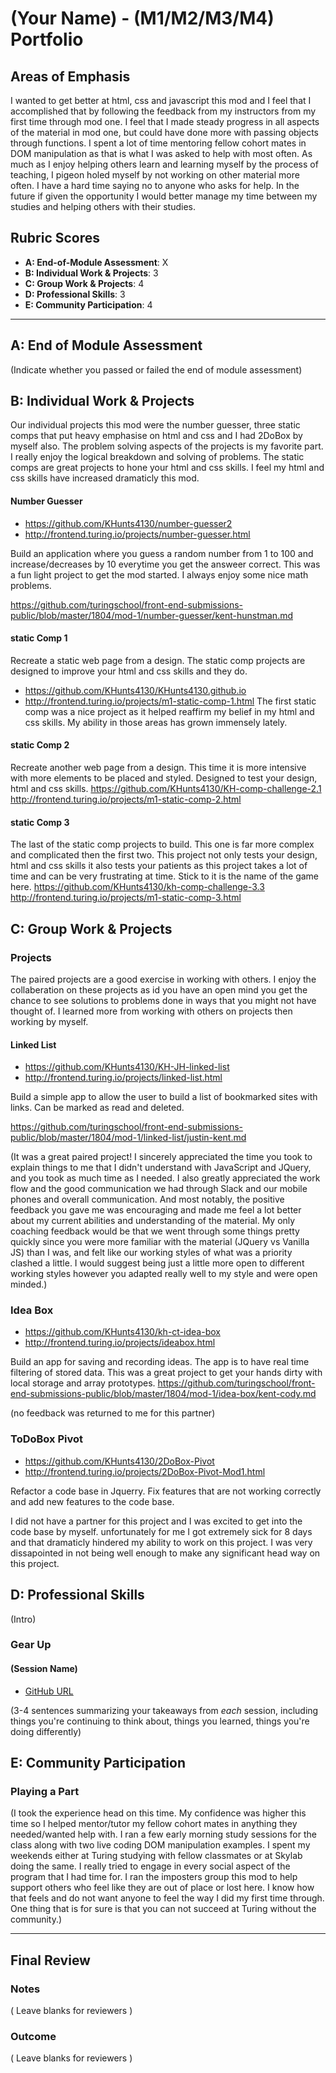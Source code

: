 # (Your Name) - (M1/M2/M3/M4) Portfolio

## Areas of Emphasis
  I wanted to get better at html, css and javascript this mod and I feel that I accomplished that by following the feedback from my instructors from my first time through mod one. I feel that I made steady progress in all aspects of the material in mod one, but could have done more with passing objects through functions.  I spent a lot of time mentoring fellow cohort mates in DOM manipulation as that is what I was asked to help with most often.  As much as I enjoy helping others learn and learning myself by the process of teaching, I pigeon holed myself by not working on other material more often.  I have a hard time saying no to anyone who asks for help.  In the future if given the opportunity I would better manage my time between my studies and helping others with their studies. 
  

## Rubric Scores

* **A: End-of-Module Assessment**: X
* **B: Individual Work & Projects**: 3
* **C: Group Work & Projects**: 4
* **D: Professional Skills**: 3
* **E: Community Participation**: 4

-----------------------

## A: End of Module Assessment

(Indicate whether you passed or failed the end of module assessment)


## B: Individual Work & Projects

Our individual projects this mod were the number guesser, three static comps that put heavy emphasise on html and css and I had 2DoBox by myself also. The problem solving aspects of the projects is my favorite part.  I really enjoy the logical breakdown and solving of problems.  The static comps are great projects to hone your html and css skills.  I feel my html and css skills have increased dramaticly this mod.

#### Number Guesser

* https://github.com/KHunts4130/number-guesser2
* http://frontend.turing.io/projects/number-guesser.html

Build an application where you guess a random number from 1 to 100 and increase/decreases by 10 everytime you get the answeer correct.  This was a fun light project to get the mod started.  I always enjoy some nice math problems.

https://github.com/turingschool/front-end-submissions-public/blob/master/1804/mod-1/number-guesser/kent-hunstman.md

#### static Comp 1
Recreate a static web page from a design.  The static comp projects are designed to improve your html and css skills and they do.
* https://github.com/KHunts4130/KHunts4130.github.io
* http://frontend.turing.io/projects/m1-static-comp-1.html
The first static comp was a nice project as it helped reaffirm my belief in my html and css skills.  My ability in those areas has grown immensely lately. 

#### static Comp 2
Recreate another web page from a design.  This time it is more intensive with more elements to be placed and styled. Designed to test your design, html and css skills.
https://github.com/KHunts4130/KH-comp-challenge-2.1
http://frontend.turing.io/projects/m1-static-comp-2.html


#### static Comp 3
The last of the static comp projects to build.  This one is far more complex and complicated then the first two.  This project not only tests your design, html and css skills it also tests your patients as this project takes a lot of time and can be very frustrating at time.  Stick to it is the name of the game here.
https://github.com/KHunts4130/kh-comp-challenge-3.3
http://frontend.turing.io/projects/m1-static-comp-3.html

#### 


## C: Group Work & Projects

### Projects

The paired projects are a good exercise in working with others.  I enjoy the collaberation on these projects as id you have an open mind you get the chance to see solutions to problems done in ways that you might not have thought of.  I learned more from working with others on projects then working by myself.

#### Linked List

* https://github.com/KHunts4130/KH-JH-linked-list
* http://frontend.turing.io/projects/linked-list.html

Build a simple app to allow the user to build a list of bookmarked sites with links. Can be marked as read and deleted.

https://github.com/turingschool/front-end-submissions-public/blob/master/1804/mod-1/linked-list/justin-kent.md

(It was a great paired project! I sincerely appreciated the time you took to explain things to me that I didn't understand with JavaScript and JQuery, and you took as much time as I needed. I also greatly appreciated the work flow and the good communication we had through Slack and our mobile phones and overall communication. And most notably, the positive feedback you gave me was encouraging and made me feel a lot better about my current abilities and understanding of the material. My only coaching feedback would be that we went through some things pretty quickly since you were more familiar with the material (JQuery vs Vanilla JS) than I was, and felt like our working styles of what was a priority clashed a little. I would suggest being just a little more open to different working styles however you adapted really well to my style and were open minded.)


### Idea Box

* https://github.com/KHunts4130/kh-ct-idea-box
* http://frontend.turing.io/projects/ideabox.html

Build an app for saving and recording ideas. The app is to have real time filtering of stored data. This was a great project to get your hands dirty with local storage and array prototypes.
https://github.com/turingschool/front-end-submissions-public/blob/master/1804/mod-1/idea-box/kent-cody.md

(no feedback was returned to me for this partner)

### ToDoBox Pivot

* https://github.com/KHunts4130/2DoBox-Pivot
* http://frontend.turing.io/projects/2DoBox-Pivot-Mod1.html

Refactor a code base in Jquerry.  Fix features that are not working correctly and add new features to the code base.

I did not have a partner for this project and I was excited to get into the code base by myself.  unfortunately for me I got extremely sick for 8 days and that dramaticly hindered my ability to work on this project.  I was very dissapointed in not being well enough to make any significant head way on this project. 

## D: Professional Skills
(Intro)

### Gear Up
#### (Session Name)

* [GitHub URL]()

(3-4 sentences summarizing your takeaways from _each_ session, including things you're continuing to think about, things you learned, things you're doing differently)

## E: Community Participation

### Playing a Part

(I took the experience head on this time. My confidence was higher this time so I helped mentor/tutor my fellow cohort mates in anything they needed/wanted help with.  I ran a few early morning study sessions for the class along with two live coding DOM manipulation examples. I spent my weekends either at Turing studying with fellow classmates or at Skylab doing the same.  I really tried to engage in every social aspect of the program that I had time for. I ran the imposters group this mod to help support others who feel like they are out of place or lost here.  I know how that feels and do not want anyone to feel the way I did my first time through. One thing that is for sure is that you can not succeed at Turing without the community.)

------------------

## Final Review

### Notes

( Leave blanks for reviewers )

### Outcome

( Leave blanks for reviewers )
